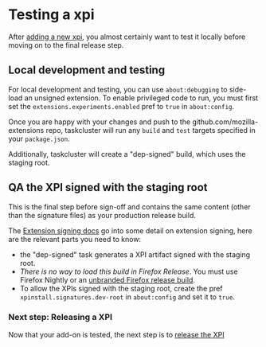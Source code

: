 # Testing a xpi

After [adding a new xpi](adding-a-new-xpi.md), you almost certainly want to test it locally before moving on to the final release step.

## Local development and testing

For local development and testing, you can use `about:debugging` to side-load an unsigned extension. To enable privileged code to run,
you must first set the `extensions.experiments.enabled` pref to `true`
in `about:config`.

Once you are happy with your changes and push to the
github.com/mozilla-extensions repo, taskcluster will run any
`build` and `test` targets specified in your `package.json`.

Additionally, taskcluster will create a "dep-signed" build, which
uses the staging root.

## QA the XPI signed with the staging root

This is the final step before sign-off and contains the same content
(other than the signature files) as your production release build.

The [Extension signing docs](https://wiki.mozilla.org/Add-ons/Extension_Signing) go into some detail on extension signing, here are the relevant parts
you need to know:

- the "dep-signed" task generates a XPI artifact signed with the staging root.
- _There is no way to load this build in Firefox Release_. You must use Firefox Nightly or an [unbranded Firefox release build](https://wiki.mozilla.org/Add-ons/Extension_Signing#Unbranded_Builds).
- To allow the XPIs signed with the staging root, create the pref `xpinstall.signatures.dev-root` in `about:config` and set it to `true`.

### Next step: Releasing a XPI

Now that your add-on is tested, the next step is to [release the XPI](releasing-a-xpi.md)
